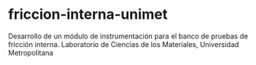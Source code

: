 # friccion-interna-unimet
Desarrollo de un módulo de instrumentación para el banco de pruebas de fricción interna. Laboratorio de Ciencias de los Materiales, Universidad Metropolitana
